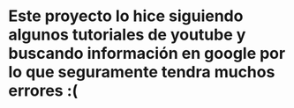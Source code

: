 # Este proyecto lo hice siguiendo algunos tutoriales de youtube y buscando información en google por lo que seguramente tendra muchos errores :(
